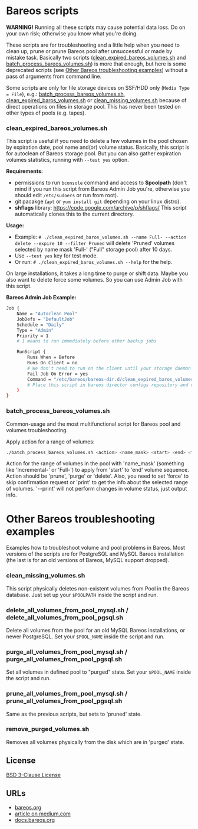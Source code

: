 # Bareos scripts

**WARNING!** Running all these scripts may cause potential data loss. Do on your own risk; otherwise you know what 
you're doing.

These scripts are for troubleshooting and a little help when you need to clean up, prune or prune Bareos pool after 
unsuccessful or made by mistake task. Basically two scripts 
([clean_expired_bareos_volumes.sh](clean_expired_baros_volumes.sh) and
[batch_process_bareos_volumes.sh](batch_process_bareos_volumes.sh)) is more that enough, but here is some deprecated
scripts (see [Other Bareos troubleshooting examples](#other-bareos-troubleshooting-examples)) without a pass of arguments
from command line.

Some scripts are only for file storage devices on SSF/HDD only (`Media Type = File`), e.g.: 
[batch_process_bareos_volumes.sh](batch_process_bareos_volumes.sh),
[clean_expired_baros_volumes.sh](clean_expired_baros_volumes.sh) or
[clean_missing_volumes.sh](clean_missing_volumes.sh) because of direct operations on files in storage pool. This has
never been tested on other types of pools (e.g. tapes).

### clean_expired_bareos_volumes.sh

This script is useful if you need to delete a few volumes in the pool chosen by expiration date, pool name and(or)
volume status. Basically, this script is for autoclean of Bareos storage pool. But you can also gather expiration 
volumes statistics, running with `--test yes` option.

**Requirements:**

- permissions to run `bconsole` command and access to **$poolpath** (don't mind if you run this script from Bareos Admin 
  Job you're, otherwise you should edit `/etc/sudoers` or run from root).
- git pacakge (`apt` or `yum install git` depending on your linux distro).
- **shflags** library: https://code.google.com/archive/p/shflags/ This script automatically clones this to the current 
  directory.

**Usage:**

- Example: `# ./clean_expired_baros_volumes.sh --name Full- --action delete --expire 10 --filter Pruned` will delete
  'Pruned' volumes selected by name mask 'Full-' ("Full" storage pool) after 10 days.
- Use `--test yes` key for test mode.
- Or run: `# ./clean_expired_baros_volumes.sh --help` for the help.

On large installations, it takes a long time to purge or shift data. Maybe you also want to delete force some volumes.
So you can use Admin Job with this script.

**Bareos Admin Job Example:**

```bash
Job {
    Name = "Autoclean Pool"
    JobDefs = "DefaultJob"
    Schedule = "Daily"
    Type = "Admin"
    Priority = 1
    # 1 means to run immediately before other backup jobs

    RunScript {
        Runs When = Before
        Runs On Client = no
        # We don't need to run on the client until your storage daemon is not on the client
        Fail Job On Error = yes
        Command = "/etc/bareos/bareos-dir.d/clean_expired_baros_volumes.sh --action delete --expire 60 --name Full-"
        # Place this script in bareos director configs repository and chmod +x
    }
}
```

### batch_process_bareos_volumes.sh

Common-usage and the most multifunctional script for Bareos pool and volumes troubleshooting.

Apply action for a range of volumes:
```bash
./batch_process_bareos_volumes.sh <action> <name_mask> <start> <end> <force|print>
```
Action for the range of volumes in the pool with 'name_mask' (something like 'Incremental-' or 'Full-') to apply from
'start' to 'end' volume sequence. Action should be 'prune', 'purge' or 'delete'. Also, you need to set 'force' to 
skip confirmation request or 'print' to get the info about the selected range of volumes. '--print' will not perform
changes in volume status, just output info.

# Other Bareos troubleshooting examples

Examples how to troubleshoot volume and pool problems in Bareos. Most versions of the scripts are for PostgreSQL and
MySQL Bareos installation (the last is for an old versions of Bareos, MySQL support dropped).

### clean_missing_volumes.sh
This script physically deletes non-existent volumes from Pool in the Bareos database. Just set up your `$POOLPATH` 
inside the script and run.

### delete_all_volumes_from_pool_mysql.sh / delete_all_volumes_from_pool_pgsql.sh
Delete all volumes from the pool for an old MySQL Bareos installations, or newer PostgreSQL. Set your `$POOL_NAME` 
inside the script and run.

### purge_all_volumes_from_pool_mysql.sh / purge_all_volumes_from_pool_pgsql.sh
Set all volumes in defined pool to "purged" state. Set your `$POOL_NAME` inside the script and run.

### prune_all_volumes_from_pool_mysql.sh / prune_all_volumes_from_pool_pgsql.sh
Same as the previous scripts, but sets to 'pruned' state.

### remove_purged_volumes.sh
Removes all volumes physically from the disk which are in 'purged' state.

## License

[BSD 3-Clause License](../../LICENSE)

## URLs

- [bareos.org](https://www.bareos.com/)
- [article on medium.com](https://medium.com/@alexander.bazhenov/bareos-%D0%B1%D0%B5%D1%81%D0%BF%D0%BB%D0%B0%D1%82%D0%BD%D0%BE%D0%B5-%D1%80%D0%B5%D0%B7%D0%B5%D1%80%D0%B2%D0%BD%D0%BE%D0%B5-%D0%BA%D0%BE%D0%BF%D0%B8%D1%80%D0%BE%D0%B2%D0%B0%D0%BD%D0%B8%D0%B5-%D1%84%D0%BE%D1%80%D0%BC%D0%B0%D1%82%D0%B0-enterprise-d84b90a4415a)
- [docs.bareos.org](https://docs.bareos.org/)
